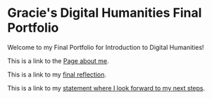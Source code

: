 # Gracie's Digital Humanities Final Portfolio
Welcome to my Final Portfolio for Introduction to Digital Humanities!

This is a link to the [Page about me](aboutpage.html).

This is a link to my [final reflection](reflection.html).

This is a link to my [statement where I look forward to my next steps](lookingforward.html).



